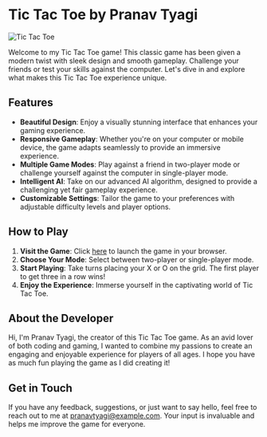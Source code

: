 # Tic Tac Toe by Pranav Tyagi

![Tic Tac Toe](https://raw.githubusercontent.com/PranavT3626/tic-tac-toe/main/project_photo.png)

Welcome to my Tic Tac Toe game! This classic game has been given a modern twist with sleek design and smooth gameplay. Challenge your friends or test your skills against the computer. Let's dive in and explore what makes this Tic Tac Toe experience unique.

## Features

- **Beautiful Design**: Enjoy a visually stunning interface that enhances your gaming experience.
- **Responsive Gameplay**: Whether you're on your computer or mobile device, the game adapts seamlessly to provide an immersive experience.
- **Multiple Game Modes**: Play against a friend in two-player mode or challenge yourself against the computer in single-player mode.
- **Intelligent AI**: Take on our advanced AI algorithm, designed to provide a challenging yet fair gameplay experience.
- **Customizable Settings**: Tailor the game to your preferences with adjustable difficulty levels and player options.

## How to Play

1. **Visit the Game**: Click [here](https://pranavt3626.github.io/tic-tac-toe/) to launch the game in your browser.
2. **Choose Your Mode**: Select between two-player or single-player mode.
3. **Start Playing**: Take turns placing your X or O on the grid. The first player to get three in a row wins!
4. **Enjoy the Experience**: Immerse yourself in the captivating world of Tic Tac Toe.

## About the Developer

Hi, I'm Pranav Tyagi, the creator of this Tic Tac Toe game. As an avid lover of both coding and gaming, I wanted to combine my passions to create an engaging and enjoyable experience for players of all ages. I hope you have as much fun playing the game as I did creating it!

## Get in Touch

If you have any feedback, suggestions, or just want to say hello, feel free to reach out to me at pranavtyagi@example.com. Your input is invaluable and helps me improve the game for everyone.
